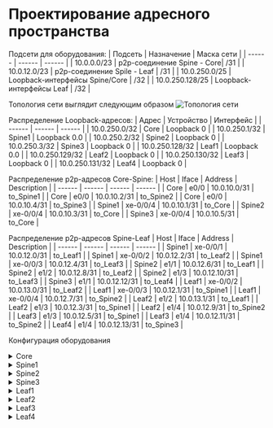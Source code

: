 # Проектирование адресного пространства

Подсети для оборудования:
| Подсеть | Назначение | Маска сети |
| ------ | ------ | ------ |
| 10.0.0.0/23 | p2p-соединение Spine - Core| /31 |
| 10.0.12.0/23 | p2p-соединение Spile - Leaf | /31 |
| 10.0.250.0/25 | Loopback-интерфейсы Spine/Core | /32 |
| 10.0.250.128/25 | Loopback-интерфейсы Leaf | /32 |

Топология сети выглядит следующим образом
![Топология сети](https://github.com/bonishvarik/otus-net-arch/raw/main/OtusTopo.png)


Распределение Loopback-адресов:
| Адрес | Устройство | Интерфейс |
| ------ | ------ | ------ |
| 10.0.250.0/32 | Core | Loopback 0 |
| 10.0.250.1/32 | Spine1 | Loopback 0.0 |
| 10.0.250.2/32 | Spine2 | Loopback 0 |
| 10.0.250.3/32 | Spine3 | Loopback 0 |
| 10.0.250.128/32 | Leaf1 | Loopback 0.0 |
| 10.0.250.129/32 | Leaf2 | Loopback 0 |
| 10.0.250.130/32 | Leaf3 | Loopback 0 |
| 10.0.250.131/32 | Leaf4 | Loopback 0 |


Распределение p2p-адресов Core-Spine:
| Host | Iface | Address | Description |
| ------ | ------ | ------ | ------ |
| Core | e0/0 | 10.0.10.0/31 | to_Spine1 |
| Core | e0/0 | 10.0.10.2/31 | to_Spine2 |
| Core | e0/0 | 10.0.10.4/31 | to_Spine3 |
| Spine1 | xe-0/0/4 | 10.0.10.1/31 | to_Core |
| Spine2 | xe-0/0/4 | 10.0.10.3/31 | to_Core |
| Spine3 | xe-0/0/4 | 10.0.10.5/31 | to_Core |


Распределение p2p-адресов Spine-Leaf
| Host | Iface | Address | Description |
| ------ | ------ | ------ | ------ |
| Spine1 | xe-0/0/1 | 10.0.12.0/31 | to_Leaf1 |
| Spine1 | xe-0/0/2 | 10.0.12.2/31 | to_Leaf2 |
| Spine1 | xe-0/0/3 | 10.0.12.4/31 | to_Leaf3 |
| Spine2 | e1/1 | 10.0.12.6/31 | to_Leaf1 |
| Spine2 | e1/2 | 10.0.12.8/31 | to_Leaf2 |
| Spine2 | e1/3 | 10.0.12.10/31 | to_Leaf3 |
| Spine3 | e1/1 | 10.0.12.12/31 | to_Leaf4 |
| Leaf1 | xe-0/0/2 | 10.0.13.0/31 | to_Leaf2 |
| Leaf1 | xe-0/0/3 | 10.0.12.1/31 | to_Spine1 |
| Leaf1 | xe-0/0/4 | 10.0.12.7/31 | to_Spine2 |
| Leaf2 | e1/2 | 10.0.13.1/31 | to_Leaf1 |
| Leaf2 | e1/3 | 10.0.12.3/31 | to_Spine1 |
| Leaf2 | e1/4 | 10.0.12.9/31 | to_Spine2 |
| Leaf3 | e1/3 | 10.0.12.5/31 | to_Spine1 |
| Leaf3 | e1/4 | 10.0.12.11/31 | to_Spine2 |
| Leaf4 | e1/4 | 10.0.12.13/31 | to_Spine3 |

Конфигурация оборудования
<details>
  <summary>Core</summary>
<pre><code>
interface Loopback0
 ip address 10.0.250.127 255.255.255.255
!
interface Ethernet0/0
 description to_Spine1
 ip address 10.0.10.0 255.255.255.254
!
interface Ethernet0/1
 description to_Spine2
 ip address 10.0.10.2 255.255.255.254
!
interface Ethernet0/2
 description to_Spine3
 ip address 10.0.10.4 255.255.255.254
!
</code></pre>
</details>

<details>
  <summary>Spine1</summary>
<pre><code>
interfaces {
    xe-0/0/1 {
        unit 0 {
            description to_Spine1;
            family inet {
                address 10.0.12.0/31;
            }
        }
    }
    xe-0/0/2 {
        unit 0 {
            description to_Spine2;
            family inet {
                address 10.0.12.2/31;
            }
        }
    }                                   
    xe-0/0/3 {
        unit 0 {
            description to_Spine3;
            family inet {
                address 10.0.12.4/31;
            }
        }
    }
    xe-0/0/4 {
        unit 0 {
            description to_Core;
            family inet {
                address 10.0.10.1/31;
            }
        }
    }
    lo0 {
        unit 0 {
            family inet {
                address 10.0.250.1/32;
            }
       }
    }
}
</code></pre>
</details>

<details>
  <summary>Spine2</summary>
<pre><code>
interface loopback0
  ip address 10.0.250.2/32
!
interface Ethernet1/1
  description to_Leaf1
  no switchport
  ip address 10.0.12.6/31
  no shutdown
!
interface Ethernet1/2
  description to_Leaf2
  no switchport
  ip address 10.0.12.8/31
  no shutdown
!
interface Ethernet1/3
  description to_Leaf3
  no switchport
  ip address 10.0.12.10/31
  no shutdown
!
interface Ethernet1/4
  description to_Core
  no switchport
  ip address 10.0.10.3/31
  no shutdown
!
</code></pre>
</details>

<details>
  <summary>Spine3</summary>
<pre><code>
interface loopback0
  ip address 10.0.250.3/32
!
interface Ethernet1/1
  description to_Leaf4
  no switchport
  ip address 10.0.12.12/31
  no shutdown
!
interface Ethernet1/4
  description to_Core
  no switchport
  ip address 10.0.10.5/31
  no shutdown
</code></pre>
</details>

<details>
  <summary>Leaf1</summary>
<pre><code>
interfaces {
    xe-0/0/2 {
        unit 0 {
            description to_Leaf2;
            family inet {
                address 10.0.13.0/31;
            }
        }
    }                                   
    xe-0/0/3 {
        unit 0 {
            description to_Spine1;
            family inet {
                address 10.0.12.1/31;
            }
        }
    }
    xe-0/0/4 {
        unit 0 {
            description to_Spine2;
            family inet {
                address 10.0.12.7/31;
            }
        }
    }
    lo0 {
        unit 0 {
            family inet {
                address 10.0.250.128/32;
            }
       }
    }
}
</code></pre>
</details>

<details>
  <summary>Leaf2</summary>
<pre><code>
interface loopback0
  ip address 10.0.250.129/32
!
interface Ethernet1/2
  description to_Leaf1
  no switchport
  ip address 10.0.13.1/31
  no shutdown
!
interface Ethernet1/3
  description to_Spine1
  no switchport
  ip address 10.0.12.3/31
  no shutdown
!
interface Ethernet1/4
  description to_Spine2
  no switchport
  ip address 10.0.12.9/31
  no shutdown
!
</code></pre>
</details>

<details>
  <summary>Leaf3</summary>
<pre><code>
interface loopback0
  ip address 10.0.250.130/32
!
interface Ethernet1/3
  description to_Spine1
  no switchport
  ip address 10.0.12.5/31
  no shutdown
!
interface Ethernet1/4
  description to_Spine2
  no switchport
  ip address 10.0.12.11/31
  no shutdown
!
</code></pre>
</details>

<details>
  <summary>Leaf4</summary>
<pre><code>
interface loopback0
  ip address 10.0.250.131/32
!
interface Ethernet1/4
  description to_Spine3
  no switchport
  ip address 10.0.12.13/31
  no shutdown
!
</code></pre>
</details>
